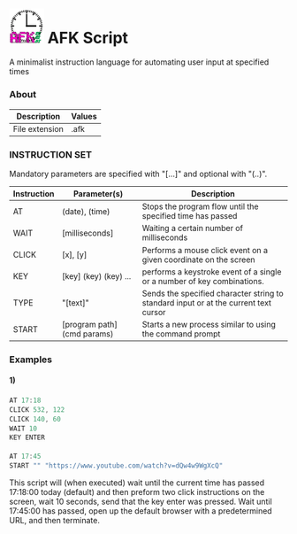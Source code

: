 # <img src="\AFK-Script-Interpreter\icon.png" style="zoom:25%;" />  AFK Script
 A minimalist instruction language for automating user input at specified times

### About

| Description    | Values |
| -------------- | ------ |
| File extension | .afk   |

### INSTRUCTION SET

Mandatory parameters are specified with "[...]" and optional with "(..)".

| Instruction | Parameter(s)                | Description                                                  |
| ----------- | --------------------------- | ------------------------------------------------------------ |
| AT          | (date), (time)              | Stops the program flow until the specified time has passed   |
| WAIT        | [milliseconds]              | Waiting a certain number of milliseconds                     |
| CLICK       | [x], [y]                    | Performs a mouse click event on a given coordinate on the screen |
| KEY         | [key] (key) (key) ...       | performs a keystroke event of a single or a number of key combinations. |
| TYPE        | "[text]"                    | Sends the specified character string to standard input or at the current text cursor |
| START       | [program path] (cmd params) | Starts a new process similar to using the command prompt     |

### Examples

#### 1)

```d
AT 17:18
CLICK 532, 122
CLICK 140, 60
WAIT 10
KEY ENTER

AT 17:45
START "" "https://www.youtube.com/watch?v=dQw4w9WgXcQ"
```

This script will (when executed) wait until the current time has passed 17:18:00 today (default)
and then preform two click instructions on the screen, wait 10 seconds, send
that the key enter was pressed. Wait until 17:45:00 has passed, open up the default browser with a predetermined URL, and then terminate.
